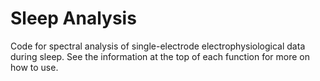 # Sleep Analysis
Code for spectral analysis of single-electrode electrophysiological data during sleep.  See the information at the top of each function for more on how to use.
